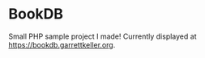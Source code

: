 # BookDB

Small PHP sample project I made! Currently displayed at https://bookdb.garrettkeller.org.
